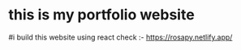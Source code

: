 # this is my portfolio website 
#i build this website using react
check :- https://rosapy.netlify.app/
